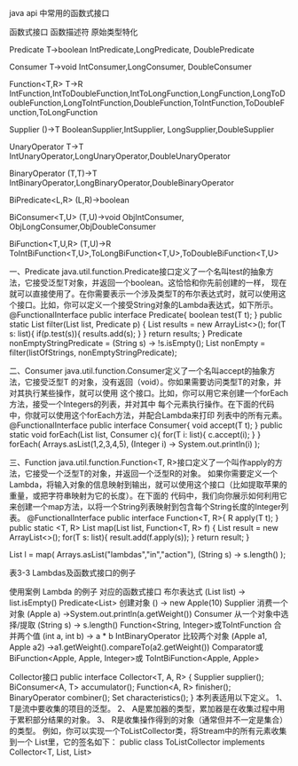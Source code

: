 java api 中常用的函数式接口

函数式接口          函数描述符          原始类型特化

Predicate<T>      T->boolean           IntPredicate,LongPredicate, DoublePredicate

Consumer<T>       T->void              IntConsumer,LongConsumer, DoubleConsumer

Function<T,R>     T->R                 IntFunction<R>,IntToDoubleFunction,IntToLongFunction,LongFunction<R>,LongToDoubleFunction,LongToIntFunction,DoubleFunction<R>,ToIntFunction<T>,ToDoubleFunction<T>,ToLongFunction<T>


Supplier<T>        ()->T               BooleanSupplier,IntSupplier, LongSupplier,DoubleSupplier

UnaryOperator<T>    T->T               IntUnaryOperator,LongUnaryOperator,DoubleUnaryOperator


BinaryOperator<T>  (T,T)->T            IntBinaryOperator,LongBinaryOperator,DoubleBinaryOperator

BiPredicate<L,R>  (L,R)->boolean

BiConsumer<T,U>    (T,U)->void         ObjIntConsumer<T>,    ObjLongConsumer<T>,ObjDoubleConsumer<T>

BiFunction<T,U,R>  (T,U)->R            ToIntBiFunction<T,U>,ToLongBiFunction<T,U>,ToDoubleBiFunction<T,U> 

一、Predicate 
java.util.function.Predicate<T>接口定义了一个名叫test的抽象方法，它接受泛型T对象，并返回一个boolean。这恰恰和你先前创建的一样，
现在就可以直接使用了。在你需要表示一个涉及类型T的布尔表达式时，就可以使用这个接口。比如，你可以定义一个接受String对象的Lambda表达式，如下所示。
@FunctionalInterface
public interface Predicate<T>{
  boolean test(T t);
}
public static <T> List<T> filter(List<T> list, Predicate<T> p) {
 List<T> results = new ArrayList<>();
 for(T s: list){
   if(p.test(s)){
    results.add(s);
   }
 }
 return results;
}
Predicate<String> nonEmptyStringPredicate = (String s) -> !s.isEmpty();
List<String> nonEmpty = filter(listOfStrings, nonEmptyStringPredicate); 

二、Consumer
java.util.function.Consumer<T>定义了一个名叫accept的抽象方法，它接受泛型T
的对象，没有返回（void）。你如果需要访问类型T的对象，并对其执行某些操作，就可以使用
这个接口。比如，你可以用它来创建一个forEach方法，接受一个Integers的列表，并对其中
每个元素执行操作。在下面的代码中，你就可以使用这个forEach方法，并配合Lambda来打印
列表中的所有元素。
@FunctionalInterface
public interface Consumer<T>{
 void accept(T t);
}
public static <T> void forEach(List<T> list, Consumer<T> c){ 
 for(T i: list){
  c.accept(i);
 }
}
forEach(
  Arrays.asList(1,2,3,4,5),
  (Integer i) -> System.out.println(i)
 ); 

 三、Function
 java.util.function.Function<T, R>接口定义了一个叫作apply的方法，它接受一个泛型T的对象，并返回一个泛型R的对象。
 如果你需要定义一个Lambda，将输入对象的信息映射到输出，就可以使用这个接口（比如提取苹果的重量，或把字符串映射为它的长度）。在下面的
代码中，我们向你展示如何利用它来创建一个map方法，以将一个String列表映射到包含每个String长度的Integer列表。
@FunctionalInterface
public interface Function<T, R>{
  R apply(T t);
}
public static <T, R> List<R> map(List<T> list,
 Function<T, R> f) {
 List<R> result = new ArrayList<>();
 for(T s: list){
  result.add(f.apply(s));
 }
 return result;
}

List<Integer> l = map(
   Arrays.asList("lambdas","in","action"),
   (String s) -> s.length()
); 

表3-3 Lambdas及函数式接口的例子

使用案例                          Lambda 的例子                                    对应的函数式接口
布尔表达式               (List<String> list) -> list.isEmpty()                   Predicate<List<String>>
创建对象                 () -> new Apple(10)                                     Supplier<Apple>
消费一个对象             (Apple a) ->System.out.println(a.getWeight())           Consumer<Apple>
从一个对象中选择/提取     (String s) -> s.length()                                Function<String, Integer>或ToIntFunction<String>
合并两个值               (int a, int b) -> a * b                                IntBinaryOperator
比较两个对象 (Apple a1, Apple a2) ->a1.getWeight().compareTo(a2.getWeight())     Comparator<Apple>或BiFunction<Apple, Apple, Integer>或 ToIntBiFunction<Apple, Apple> 

Collector接口
public interface Collector<T, A, R> {
 Supplier<A> supplier();
 BiConsumer<A, T> accumulator();
 Function<A, R> finisher();
 BinaryOperator<A> combiner();
 Set<Characteristics> characteristics();
}
本列表适用以下定义。
1、 T是流中要收集的项目的泛型。
2、 A是累加器的类型，累加器是在收集过程中用于累积部分结果的对象。
3、 R是收集操作得到的对象（通常但并不一定是集合）的类型。
例如，你可以实现一个ToListCollector<T>类，将Stream<T>中的所有元素收集到一个
List<T>里，它的签名如下：
public class ToListCollector<T> implements Collector<T, List<T>, List<T>> 
